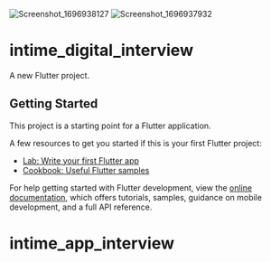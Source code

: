 ![Screenshot_1696938127](https://github.com/vigshrav/intime_app_interview/assets/72376447/452489c9-44c0-449c-90bf-12860779196e) ![Screenshot_1696937932](https://github.com/vigshrav/intime_app_interview/assets/72376447/28ef2ead-99bb-4975-838b-495872bf5ec1)



# intime_digital_interview

A new Flutter project.

## Getting Started

This project is a starting point for a Flutter application.

A few resources to get you started if this is your first Flutter project:

- [Lab: Write your first Flutter app](https://docs.flutter.dev/get-started/codelab)
- [Cookbook: Useful Flutter samples](https://docs.flutter.dev/cookbook)

For help getting started with Flutter development, view the
[online documentation](https://docs.flutter.dev/), which offers tutorials,
samples, guidance on mobile development, and a full API reference.
# intime_app_interview
